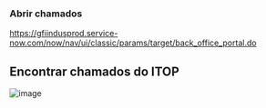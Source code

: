 ### Abrir chamados 

https://gfiindusprod.service-now.com/now/nav/ui/classic/params/target/back_office_portal.do



## Encontrar chamados do ITOP
![image](https://user-images.githubusercontent.com/91738714/210397897-a660c13d-7c0d-43f7-b821-76801b148fe3.png)
